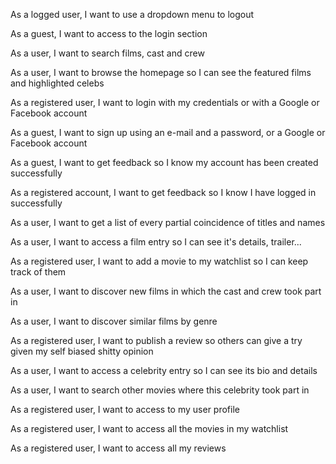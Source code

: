 As a logged user,
I want to use a dropdown menu
to logout

As a guest,
I want to access
to the login section

As a user,
I want to search films, cast and crew

As a user,
I want to browse the homepage so
I can see the featured films and highlighted celebs

As a registered user,
I want to login with my credentials or
with a Google or Facebook account

As a guest,
I want to sign up using an e-mail and a
password, or a Google or Facebook account

As a guest,
I want to get feedback
so I know my account has been created successfully

As a registered account,
I want to get feedback
so I know I have logged in successfully

As a user,
I want to get a list of every
partial coincidence of titles and names

As a user,
I want to access a film entry
so I can see it's details, trailer...

As a registered user,
I want to add a movie to my watchlist
so I can keep track of them

As a user,
I want to discover new films in which the cast and crew took part in

As a user,
I want to discover similar films by genre

As a registered user,
I want to publish a review
so others can give a try given my self biased shitty opinion

As a user,
I want to access a celebrity entry
so I can see its bio and details

As a user,
I want to search other movies
where this celebrity took part in

As a registered user,
I want to access
to my user profile

As a registered user,
I want to access all
the movies in my watchlist

As a registered user,
I want to access all
my reviews
